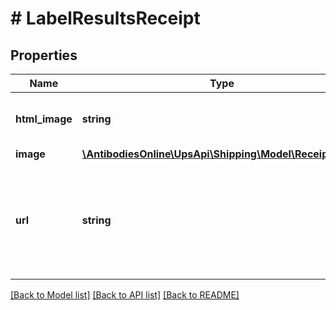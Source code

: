 # # LabelResultsReceipt

## Properties

Name | Type | Description | Notes
------------ | ------------- | ------------- | -------------
**html_image** | **string** | Base 64 encoded html browser image. | [optional]
**image** | [**\AntibodiesOnline\UpsApi\Shipping\Model\ReceiptImage**](ReceiptImage.md) |  | [optional]
**url** | **string** | Receipt&#39;s url  Applicable for following types of shipments: Print/Electronic Return Label Print/Electronic Import Control Label | [optional]

[[Back to Model list]](../../README.md#models) [[Back to API list]](../../README.md#endpoints) [[Back to README]](../../README.md)

